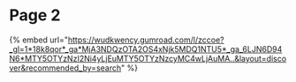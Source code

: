# Page 2

{% embed url="https://wudkwency.gumroad.com/l/zccoe?_gl=1*18k8qor*_ga*MjA3NDQzOTA2OS4xNjk5MDQ1NTU5*_ga_6LJN6D94N6*MTY5OTYzNzI2Ni4yLjEuMTY5OTYzNzcyMC4wLjAuMA..&layout=discover&recommended_by=search" %}
